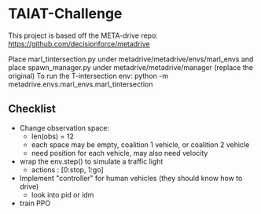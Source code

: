 # TAIAT-Challenge

This project is based off the META-drive repo: https://github.com/decisionforce/metadrive

Place marl_tintersection.py under metadrive/metadrive/envs/marl_envs and place spawn_manager.py under metadrive/metadrive/manager (replace the original)
To run the T-intersection env: python -m metadrive.envs.marl_envs.marl_tintersection 


## Checklist
* Change observation space:
  * len(obs) = 12 
  * each space may be empty, coalition 1 vehicle, or coalition 2 vehicle
  * need position for each vehicle, may also need velocity
* wrap the env.step() to simulate a traffic light
  * actions : [0:stop, 1:go]
* Implement "controller" for human vehicles (they should know how to drive)
  * look into pid or idm 
* train PPO 

